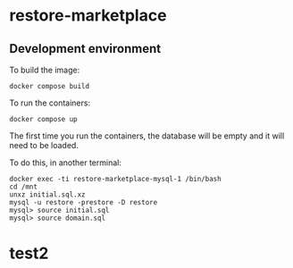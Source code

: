 # restore-marketplace

## Development environment

To build the image:

    docker compose build

To run the containers:

    docker compose up

The first time you run the containers, the database will be empty and it will need to be loaded.

To do this, in another terminal:

    docker exec -ti restore-marketplace-mysql-1 /bin/bash
    cd /mnt
    unxz initial.sql.xz
    mysql -u restore -prestore -D restore
    mysql> source initial.sql
    mysql> source domain.sql
# test2
